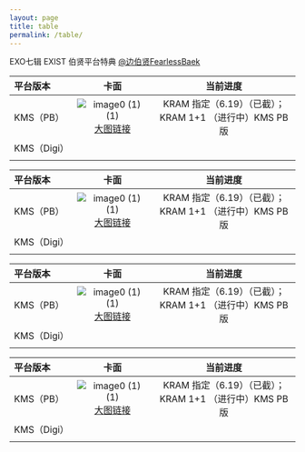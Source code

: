 ```yaml
---
layout: page
title: table
permalink: /table/
---
```



EXO七辑 EXIST 伯贤平台特典 [@边伯贤FearlessBaek](https://weibo.com/u/3694863325)


<font size=1>

| 平台版本       | 卡面           | 当前进度  |
| :------------- |:-------------:| :-----:|
| KMS（PB）     | ![image0 (1) (1)](https://github.com/baekhyunee56/baekhyunee56.github.io/assets/74762744/b092d481-9085-4126-ba42-8a9ae9bd7e5b) <br>[大图链接](https://github.com/baekhyunee56/baekhyunee56.github.io/assets/137210713/1a0ca5a1-13e9-45aa-8822-875cf02769c6) | KRAM 指定（6.19）（已截）；<br> KRAM 1+1 （进行中）KMS PB版 |
| KMS（Digi）     |      |   |
|  |     |    |

</font>


<font size=3>

| 平台版本       | 卡面           | 当前进度  |
| :------------- |:-------------:| :-----:|
| KMS（PB）     | ![image0 (1) (1)](https://github.com/baekhyunee56/baekhyunee56.github.io/assets/74762744/b092d481-9085-4126-ba42-8a9ae9bd7e5b) <br>[大图链接](https://github.com/baekhyunee56/baekhyunee56.github.io/assets/137210713/1a0ca5a1-13e9-45aa-8822-875cf02769c6) | KRAM 指定（6.19）（已截）；<br> KRAM 1+1 （进行中）KMS PB版 |
| KMS（Digi）     |      |   |
|  |     |    |

</font>


<font size=5>

| 平台版本       | 卡面           | 当前进度  |
| :------------- |:-------------:| :-----:|
| KMS（PB）     | ![image0 (1) (1)](https://github.com/baekhyunee56/baekhyunee56.github.io/assets/74762744/b092d481-9085-4126-ba42-8a9ae9bd7e5b) <br>[大图链接](https://github.com/baekhyunee56/baekhyunee56.github.io/assets/137210713/1a0ca5a1-13e9-45aa-8822-875cf02769c6) | KRAM 指定（6.19）（已截）；<br> KRAM 1+1 （进行中）KMS PB版 |
| KMS（Digi）     |      |   |
|  |     |    |

</font>


<font size=7>

| 平台版本       | 卡面           | 当前进度  |
| :------------- |:-------------:| :-----:|
| KMS（PB）     | ![image0 (1) (1)](https://github.com/baekhyunee56/baekhyunee56.github.io/assets/74762744/b092d481-9085-4126-ba42-8a9ae9bd7e5b) <br>[大图链接](https://github.com/baekhyunee56/baekhyunee56.github.io/assets/137210713/1a0ca5a1-13e9-45aa-8822-875cf02769c6) | KRAM 指定（6.19）（已截）；<br> KRAM 1+1 （进行中）KMS PB版 |
| KMS（Digi）     |      |   |
|  |     |    |

</font>

